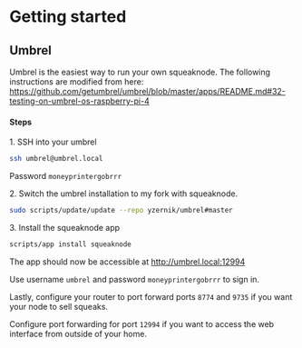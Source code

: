 # Getting started

## Umbrel

Umbrel is the easiest way to run your own squeaknode.
The following instructions are modified from here: https://github.com/getumbrel/umbrel/blob/master/apps/README.md#32-testing-on-umbrel-os-raspberry-pi-4

#### Steps

1\. SSH into your umbrel

```sh
ssh umbrel@umbrel.local
```

Password `moneyprintergobrrr`

2\. Switch the umbrel installation to my fork with squeaknode.

```sh
sudo scripts/update/update --repo yzernik/umbrel#master
```

3\. Install the squeaknode app

```sh
scripts/app install squeaknode
```

The app should now be accessible at http://umbrel.local:12994

Use username `umbrel` and password `moneyprintergobrrr` to sign in.

Lastly, configure your router to port forward ports `8774` and `9735` if you want your node to sell squeaks.

Configure port forwarding for port `12994` if you want to access the web interface from outside of your home.

